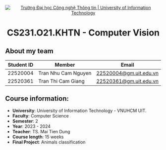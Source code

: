 
<p align="center">
  <a href="https://www.uit.edu.vn/" title="Trường Đại học Công nghệ Thông tin" style="border: none;">
    <img src="https://i.imgur.com/WmMnSRt.png" alt="Trường Đại học Công nghệ Thông tin | University of Information Technology">
  </a>
</p>
<h1 align="center"> CS231.O21.KHTN - Computer Vision </h1>

## About my team
|**Student ID**| **Member**|**Email**|
|-----------|-----------|-----------|
|22520004|Tran Nhu Cam Nguyen|22520004@gm.uit.edu.vn|
|22520361|Tran Thi Cam Giang|22520361@gm.uit.edu.vn|

## Course information:
- **University**: University of Information Technology - VNUHCM UIT.
- **Faculty**: Computer Science
- **Semester**: 2
- **Year**: 2023 - 2024
- **Teacher**: TS. Mai Tien Dung
- **Course length**: 15 weeks
- **Final Project**: Animals classification


